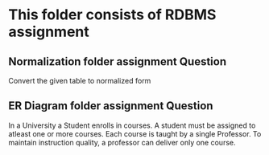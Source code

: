 # This folder consists of RDBMS assignment

## Normalization folder assignment Question

Convert the given table to normalized form 

## ER Diagram folder assignment Question

In a University a Student enrolls in courses. A student must be assigned to atleast one or more courses. Each course is taught by a single Professor. To maintain instruction quality, a professor can deliver only one course. 